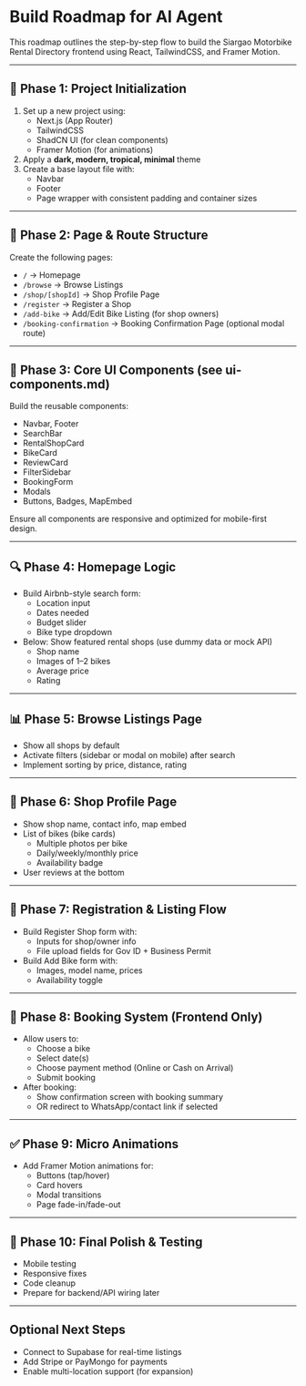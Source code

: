 # Build Roadmap for AI Agent
This roadmap outlines the step-by-step flow to build the Siargao Motorbike Rental Directory frontend using React, TailwindCSS, and Framer Motion.

---

## 🧱 Phase 1: Project Initialization

1. Set up a new project using:
   - Next.js (App Router)
   - TailwindCSS
   - ShadCN UI (for clean components)
   - Framer Motion (for animations)
2. Apply a **dark, modern, tropical, minimal** theme
3. Create a base layout file with:
   - Navbar
   - Footer
   - Page wrapper with consistent padding and container sizes

---

## 📄 Phase 2: Page & Route Structure

Create the following pages:

- `/` → Homepage
- `/browse` → Browse Listings
- `/shop/[shopId]` → Shop Profile Page
- `/register` → Register a Shop
- `/add-bike` → Add/Edit Bike Listing (for shop owners)
- `/booking-confirmation` → Booking Confirmation Page (optional modal route)

---

## 🧩 Phase 3: Core UI Components (see ui-components.md)

Build the reusable components:
- Navbar, Footer
- SearchBar
- RentalShopCard
- BikeCard
- ReviewCard
- FilterSidebar
- BookingForm
- Modals
- Buttons, Badges, MapEmbed

Ensure all components are responsive and optimized for mobile-first design.

---

## 🔍 Phase 4: Homepage Logic

- Build Airbnb-style search form:
  - Location input
  - Dates needed
  - Budget slider
  - Bike type dropdown
- Below: Show featured rental shops (use dummy data or mock API)
  - Shop name
  - Images of 1–2 bikes
  - Average price
  - Rating

---

## 📊 Phase 5: Browse Listings Page

- Show all shops by default
- Activate filters (sidebar or modal on mobile) after search
- Implement sorting by price, distance, rating

---

## 🏪 Phase 6: Shop Profile Page

- Show shop name, contact info, map embed
- List of bikes (bike cards)
  - Multiple photos per bike
  - Daily/weekly/monthly price
  - Availability badge
- User reviews at the bottom

---

## 🧾 Phase 7: Registration & Listing Flow

- Build Register Shop form with:
  - Inputs for shop/owner info
  - File upload fields for Gov ID + Business Permit
- Build Add Bike form with:
  - Images, model name, prices
  - Availability toggle

---

## 🛒 Phase 8: Booking System (Frontend Only)

- Allow users to:
  - Choose a bike
  - Select date(s)
  - Choose payment method (Online or Cash on Arrival)
  - Submit booking
- After booking:
  - Show confirmation screen with booking summary
  - OR redirect to WhatsApp/contact link if selected

---

## ✅ Phase 9: Micro Animations

- Add Framer Motion animations for:
  - Buttons (tap/hover)
  - Card hovers
  - Modal transitions
  - Page fade-in/fade-out

---

## 🧪 Phase 10: Final Polish & Testing

- Mobile testing
- Responsive fixes
- Code cleanup
- Prepare for backend/API wiring later

---

## Optional Next Steps
- Connect to Supabase for real-time listings
- Add Stripe or PayMongo for payments
- Enable multi-location support (for expansion)

